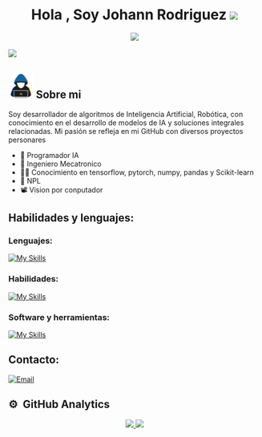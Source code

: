 <h1 align="center"><b>Hola , Soy Johann Rodriguez </b><img src="https://media.giphy.com/media/hvRJCLFzcasrR4ia7z/giphy.gif" width="35"></h1>
<!--  -->

<p align="center">
  <a href="https://github.com/DenverCoder1/readme-typing-svg"><img src="https://readme-typing-svg.herokuapp.com?font=Time+New+Roman&color=cyan&size=25&center=true&vCenter=true&width=600&height=100&lines=Soy+Ingeniero+Mecatronico+..&hearts;++;Programador+de+Python;Me+gusta+la+Inteligencia+Artificial;IA+Generativa;Y+crear+proyectos+open+source."></a>
</p>

<img src="https://img.hotimg.com/wepik--202402251800455mqw.png">


## <picture><img src = "https://github.com/0xAbdulKhalid/0xAbdulKhalid/raw/main/assets/mdImages/about_me.gif" width = 50px></picture> **Sobre mi**

Soy desarrollador de algoritmos de Inteligencia Artificial, Robótica, con conocimiento en el desarrollo de modelos de IA y soluciones integrales relacionadas. Mi pasión se refleja en mi GitHub con diversos proyectos personares 

- 🤖 Programador IA
- 🦾 Ingeniero Mecatronico
- 👨‍💻 Conocimiento en tensorflow, pytorch, numpy, pandas y Scikit-learn
- 📓 NPL
- 📽️ Vision por conputador
  
## Habilidades y lenguajes:

### Lenguajes:
[![My Skills](https://skillicons.dev/icons?i=py,arduino&perline=4)](https://skillicons.dev)

### Habilidades:
[![My Skills](https://skillicons.dev/icons?i=github,anaconda,vscode,notion,linux,docker&perline=9)](https://skillicons.dev)

### Software y herramientas:
[![My Skills](https://skillicons.dev/icons?i=opencv,pytorch,tensorflow,sklearn,fastapi,flask&perline=9)](https://skillicons.dev)


## Contacto:
<a href="mailto:johann.rodriguezv@gmail.com"><img alt="Email" src="https://img.shields.io/badge/Email-johann.rodriguezv@gmail.com.com-blue?style=flat-square&logo=gmail"></a>

## ⚙️ &nbsp;GitHub Analytics

<p align="center">
  <a href="https://github.com/johannsrv">
    <img height="180em" src="https://github-readme-stats-eight-theta.vercel.app/api?username=johannsrv&show_icons=true&theme=algolia&include_all_commits=true&count_private=true"/>
    <img height="180em" src="https://github-readme-stats-eight-theta.vercel.app/api/top-langs/?username=johannsrv&layout=compact&langs_count=8&theme=algolia"/>
  </a>
</p>
